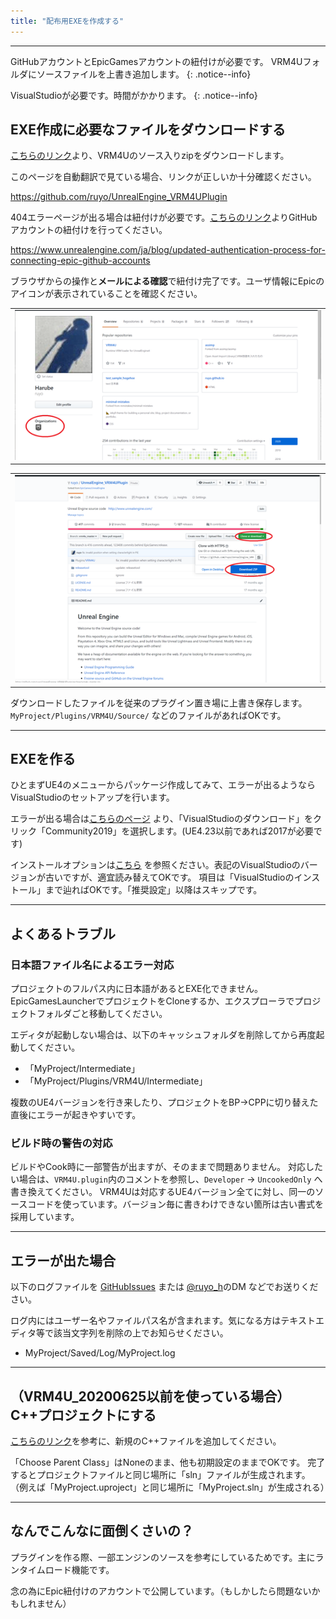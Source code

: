 ```yaml
---
title: "配布用EXEを作成する"
---
```


----

GitHubアカウントとEpicGamesアカウントの紐付けが必要です。
VRM4Uフォルダにソースファイルを上書き追加します。
{: .notice--info}

VisualStudioが必要です。時間がかかります。
{: .notice--info}

## EXE作成に必要なファイルをダウンロードする

[こちらのリンク](https://github.com/ruyo/UnrealEngine_VRM4UPlugin)より、VRM4Uのソース入りzipをダウンロードします。

このページを自動翻訳で見ている場合、リンクが正しいか十分確認ください。

https://github.com/ruyo/UnrealEngine_VRM4UPlugin


404エラーページが出る場合は紐付けが必要です。[こちらのリンク](https://www.unrealengine.com/ja/blog/updated-authentication-process-for-connecting-epic-github-accounts)よりGitHubアカウントの紐付けを行ってください。

https://www.unrealengine.com/ja/blog/updated-authentication-process-for-connecting-epic-github-accounts

ブラウザからの操作と**メールによる確認**で紐付け完了です。ユーザ情報にEpicのアイコンが表示されていることを確認ください。

||
|-|
|[![](./assets/images/small/03e_con.png)](../assets/images/03e_con.png)|


||
|-|
|[![](./assets/images/small/03e_exe.png)](../assets/images/03e_exe.png)|


ダウンロードしたファイルを従来のプラグイン置き場に上書き保存します。 `MyProject/Plugins/VRM4U/Source/` などのファイルがあればOKです。

----
## EXEを作る

ひとまずUE4のメニューからパッケージ作成してみて、エラーが出るようならVisualStudioのセットアップを行います。

エラーが出る場合は[こちらのページ](https://visualstudio.microsoft.com/ja/vs/older-downloads/)
より、「VisualStudioのダウンロード」をクリック「Community2019」を選択します。(UE4.23以前であれば2017が必要です)

インストールオプションは[こちら](https://docs.unrealengine.com/ja/Programming/Development/VisualStudioSetup/index.html)
を参照ください。表記のVisualStudioのバージョンが古いですが、適宜読み替えてOKです。
項目は「VisualStudioのインストール」まで辿ればOKです。「推奨設定」以降はスキップです。


----
## よくあるトラブル

### 日本語ファイル名によるエラー対応

プロジェクトのフルパス内に日本語があるとEXE化できません。EpicGamesLauncherでプロジェクトをCloneするか、エクスプローラでプロジェクトフォルダごと移動してください。

エディタが起動しない場合は、以下のキャッシュフォルダを削除してから再度起動してください。
- 「MyProject/Intermediate」
- 「MyProject/Plugins/VRM4U/Intermediate」

複数のUE4バージョンを行き来したり、プロジェクトをBP→CPPに切り替えた直後にエラーが起きやすいです。

### ビルド時の警告の対応

ビルドやCook時に一部警告が出ますが、そのままで問題ありません。
対応したい場合は、`VRM4U.plugin`内のコメントを参照し、`Developer` -> `UncookedOnly` へ書き換えてください。
VRM4Uは対応するUE4バージョン全てに対し、同一のソースコードを使っています。バージョン毎に書きわけできない箇所は古い書式を採用しています。

----
## エラーが出た場合

以下のログファイルを [GitHubIssues](https://github.com/ruyo/VRM4U/issues) または [@ruyo_h](https://twitter.com/ruyo_h)のDM などでお送りください。

ログ内にはユーザー名やファイルパス名が含まれます。気になる方はテキストエディタ等で該当文字列を削除の上でお知らせください。

- MyProject/Saved/Log/MyProject.log

----
## （VRM4U_20200625以前を使っている場合）C++プロジェクトにする
[こちらのリンク](https://docs.unrealengine.com/ja/Programming/QuickStart/2/index.html)を参考に、新規のC++ファイルを追加してください。

「Choose Parent Class」はNoneのまま、他も初期設定のままでOKです。
完了するとプロジェクトファイルと同じ場所に「sln」ファイルが生成されます。
（例えば「MyProject.uproject」と同じ場所に「MyProject.sln」が生成される）

----
## なんでこんなに面倒くさいの？

プラグインを作る際、一部エンジンのソースを参考にしているためです。主にランタイムロード機能です。

念の為にEpic紐付けのアカウントで公開しています。（もしかしたら問題ないかもしれません）

